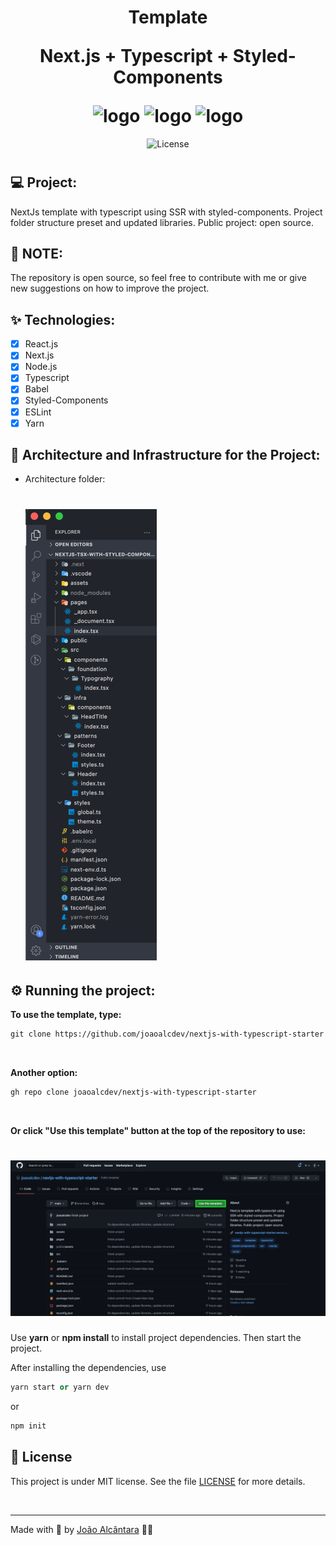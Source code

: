<div align="center">
  <h1>
    <p text-align="">Template</p> 
    <p text-align="">Next.js + Typescript + Styled-Components</p> 
    <img alt="logo" height="80" title="logo-nextjs" src="https://cdn.jsdelivr.net/gh/devicons/devicon/icons/nextjs/nextjs-original.svg" /> 
    <img alt="logo" height="80" title="logo-typescript" src="https://cdn.jsdelivr.net/gh/devicons/devicon/icons/typescript/typescript-original.svg" /> 
    <img alt="logo" height="80" title="logo-styled-components" src="https://avatars.githubusercontent.com/u/20658825?s=200&v=4" /> 
  </h1>
</div>

<p align="center">
  <img 
    src="https://img.shields.io/cocoapods/l/m?color=%23000000&label=license&logo=license&logoColor=%23ffffff" 
    alt="License" 
  />
</p>

<!-- ## 📷 Demonstration: -->

<div align="center">
  <h1 align="center">
    <!-- <img 
      src="./github-assets/cover.gif?style=flat"
      alt="Cover Project" 
    /> -->
  </h1>
</div>

## 💻 Project:

NextJs template with typescript using SSR with styled-components. Project folder structure preset and updated libraries. Public project: open source.

## 🔺 NOTE:

The repository is open source, so feel free to contribute with me or give new suggestions on how to improve the project.

## ✨ Technologies:

- [x] React.js
- [x] Next.js
- [x] Node.js
- [x] Typescript
- [x] Babel
- [x] Styled-Components
- [x] ESLint
- [x] Yarn

## 🔨 Architecture and Infrastructure for the Project:

- Architecture folder:
  <div align="left">
  <h1 align="left">
    <img 
      src="./github-assets/cover-architecture-folder.png?style=flat"
      alt="Cover Project" 
    />
  </h1>
</div>

## ⚙️ Running the project:

**To use the template, type:**

```cl
git clone https://github.com/joaoalcdev/nextjs-with-typescript-starter
```

<br />

**Another option:**

```cl
gh repo clone joaoalcdev/nextjs-with-typescript-starter
```

<br />

**Or click "Use this template" button at the top of the repository to use:**

<div align="left">
  <h1 align="left">
    <img 
      src="./github-assets/cover-click-this-template.png?style=flat"
      alt="Cover Project" 
    />
  </h1>
</div>

Use **yarn** or **npm install** to install project dependencies.
Then start the project.

After installing the dependencies, use

```cl
yarn start or yarn dev
```

or

```cl
npm init
```

## 📄 License

This project is under MIT license. See the file [LICENSE](./LICENSE) for more details.

<br />

---

Made with 🤍 by [João Alcântara](https://github.com/joaoalcdev) 👋🏻
